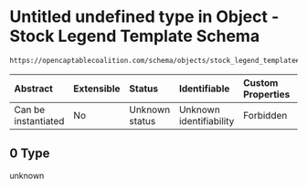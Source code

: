 # Untitled undefined type in Object - Stock Legend Template Schema

```txt
https://opencaptablecoalition.com/schema/objects/stock_legend_template#/allOf/0
```



| Abstract            | Extensible | Status         | Identifiable            | Custom Properties | Additional Properties | Access Restrictions | Defined In                                                                                                      |
| :------------------ | :--------- | :------------- | :---------------------- | :---------------- | :-------------------- | :------------------ | :-------------------------------------------------------------------------------------------------------------- |
| Can be instantiated | No         | Unknown status | Unknown identifiability | Forbidden         | Allowed               | none                | [StockLegendTemplate.schema.json*](../flattened_schemas/StockLegendTemplate.schema.json "open original schema") |

## 0 Type

unknown
